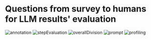 # Questions from survey to humans for LLM results' evaluation

<img alt="annotation" src="https://github.com/cefriel/procedural-kg-llm/assets/36740200/98447231-3c2a-486e-bb78-94cf243035ef">

<img alt="stepEvaluation" src="https://github.com/cefriel/procedural-kg-llm/assets/36740200/d741c171-d384-427f-9619-3ae4cad234e2">

<img alt="overallDivision" src="https://github.com/cefriel/procedural-kg-llm/assets/36740200/00b15bc4-8e02-49ed-b77c-fe91884390c7">

<img alt="prompt" src="https://github.com/cefriel/procedural-kg-llm/assets/36740200/0af9f9ca-f21c-4802-8e6c-90d524a0bfee">

<img alt="profiling" src="https://github.com/cefriel/procedural-kg-llm/assets/36740200/81c7450d-c40c-4a7e-9c73-0505a93bccc2">
